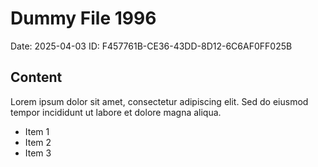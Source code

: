 # Dummy File 1996

Date: 2025-04-03
ID: F457761B-CE36-43DD-8D12-6C6AF0FF025B

## Content

Lorem ipsum dolor sit amet, consectetur adipiscing elit.
Sed do eiusmod tempor incididunt ut labore et dolore magna aliqua.

* Item 1
* Item 2
* Item 3
